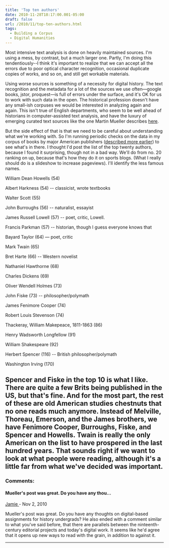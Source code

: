 ```yaml
---
title: 'Top ten authors'
date: 2010-11-28T18:17:00.001-05:00
draft: false
url: /2010/11/top-ten-authors.html
tags:
  - Building a Corpus
  - Digital Humanities
---
```


Most intensive text analysis is done on heavily maintained sources. I'm using a mess, by contrast, but a much larger one. Partly, I'm doing this tendentiously--I think it's important to realize that we can accept all the errors due to poor optical character recognition, occasional duplicate copies of works, and so on, and still get workable materials.

Using worse sources is something of a necessity for digital history. The text recognition and the metadata for a lot of the sources we use often—google books, jstor, proquest—is full of errors under the surface, and it's OK for us to work with such data in the open. The historical profession doesn't have any small-ish corpuses we would be interested in analyzing again and again. This isn't true of English departments, who seem to be well ahead of historians in computer-assisted text analysis, and have the luxury of emerging curated text sources like the one Martin Mueller describes [here](http://literaryinformatics.northwestern.edu/node/63).

But the side effect of that is that we need to be careful about understanding what we're working with. So I'm running periodic checks on the data in my corpus of books by major American publishers ([described more earlier](http://www.blogger.com/post-edit.g?blogID=8929346053949579231&postID=8320557105789327215)) to see what's in there. I thought I'd post the list of the top twenty authors, because I found it surprising, though not in a bad way. We'll do from no. 20 ranking on up, because that's how they do it on sports blogs. (What I really should do is a slideshow to increase pageviews). I'll identify the less famous names.

William Dean Howells (54)

Albert Harkness (54) -- classicist, wrote textbooks

Walter Scott (55)

John Burroughs (56) -- naturalist, essayist

James Russell Lowell (57) -- poet, critic, Lowell.

Francis Parkman (57) -- historian, though I guess everyone knows that

Bayard Taylor (64) — poet, critic

Mark Twain (65)

Bret Harte (66) -- Western novelist

Nathaniel Hawthorne (68)

Charles Dickens (69)

Oliver Wendell Holmes (73)

John Fiske (73) -- philosopher/polymath

James Fenimore Cooper (74)

Robert Louis Stevenson (74)

Thackeray, William Makepeace, 1811-1863 (86)

Henry Wadsworth Longfellow (91)

William Shakespeare (92)

Herbert Spencer (116) -- British philosopher/polymath

Washington Irving (170)

## Spencer and Fiske in the top 10 is what I like. There are quite a few Brits being published in the US, but that's fine. And for the most part, the rest of these are old American studies chestnuts that no one reads much anymore. Instead of Melville, Thoreau, Emerson, and the James brothers, we have Fenimore Cooper, Burroughs, Fiske, and Spencer and Howells. Twain is really the only American on the list to have prospered in the last hundred years. That sounds right if we want to look at what people were reading, although it's a little far from what we've decided was important.

### Comments:

#### Mueller's post was great. Do you have any thou...

[Jamie ](https://www.blogger.com/profile/13542022273476075921 'noreply@blogger.com') - <time datetime="2010-11-30T08:33:46.767-05:00">Nov 2, 2010</time>

Mueller's post was great. Do you have any thoughts on digital-based assignments for history undergrads? He also ended with a comment similar to what you've said before, that there are parallels between the ninteenth-century editorial projects and today's digital work. It seems like he'd agree that it opens up new ways to read with the grain, in addition to against it.

<hr />
